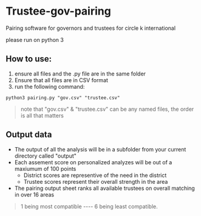 # Trustee-gov-pairing
Pairing software for governors and trustees for circle k international

please run on python 3

## How to use:
1) ensure all files and the .py file are in the same folder
2) Ensure that all files are in CSV format
3) run the following command:
```python3
python3 pairing.py "gov.csv" "trustee.csv"
``` 
>note that "gov.csv" & "trustee.csv" can be any named files, the order is all that matters

## Output data
* The output of all the analysis will be in a subfolder from your current directory called "output"
* Each assement score on personalized analyzes will be out of a maxiumum of 100 points
  + District scores are representive of the need in the district
  + Trustee scores represent their overall strength in the area
* The pairing output sheet ranks all available trustees on overall matching in over 16 areas
>1 being most compatible ---- 6 being least compatible.
